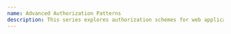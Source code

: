 ```yaml
---
name: Advanced Authorization Patterns
description: This series explores authorization schemes for web applications, starting from the commonly seen role-based authorization scheme and then covering attribute-based authorization with tools such as Oso, Zanzibar-inspired systems such as OpenFGA, the Open Policy Agent, and others.
---
```

